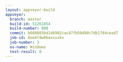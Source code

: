 ```yaml
---
layout: appveyor-build
appveyor:
  branch: master
  build-id: 51261854
  build-number: 800
  commit: b668083bd146902cac87fb50d90c7db1784cead7
  job-id: 8oe4l9w0baxssxkv
  job-number: 3
  os-name: Windows
  test-result: 0
---
```

